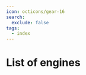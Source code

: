 ```yaml
---
icon: octicons/gear-16
search:
  exclude: false
tags:
  - index
---
```


<!-- INFO: this page is meant to render online as it requires material-insiders -->

# List of engines

<!-- material/tags { include: [engine-definition] } -->
